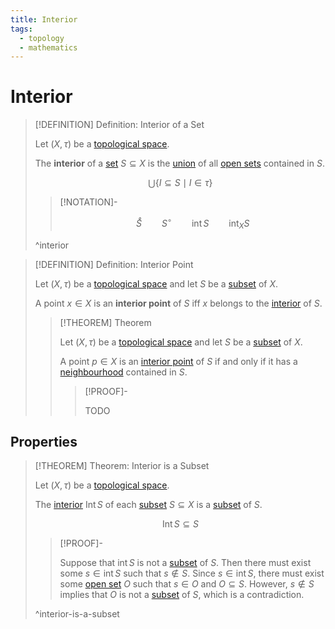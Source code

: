 ```yaml
---
title: Interior
tags:
  - topology
  - mathematics
---
```


# Interior

>[!DEFINITION] Definition: Interior of a Set
>
>Let $(X, \tau)$ be a [topological space](../Topological%20Spaces/index.md).
>
>The **interior** of a [set](../../../Set%20Theory/index.md) $S \subseteq X$ is the [union](../../../Set%20Theory/Collections/Operations%20with%20Collections.md) of all [open sets](../Topological%20Spaces/Open%20Sets.md) contained in $S$.
>
>$$
>\bigcup\{I \subseteq S \mid I \in \tau \}
>$$
>
>>[!NOTATION]-
>>
>>$$
>>\mathring S \qquad S^\circ \qquad \operatorname{int} S \qquad \operatorname{int}_X S
>>$$
>>
>
>^interior
>

>[!DEFINITION] Definition: Interior Point
>
>Let $(X, \tau)$ be a [topological space](../Topological%20Spaces/index.md) and let $S$ be a [subset](../../../Set%20Theory/index.md) of $X$.
>
>A point $x \in X$ is an **interior point** of $S$ iff $x$ belongs to the [interior](Interior.md) of $S$.
>
>>[!THEOREM] Theorem
>>
>>Let $(X, \tau)$ be a [topological space](../Topological%20Spaces/index.md) and let $S$ be a [subset](../../../Set%20Theory/index.md) of $X$.
>>
>>A point $p \in X$ is an [interior point](Interior.md) of $S$ if and only if it has a [neighbourhood](../Topological%20Spaces/Neighborhoods.md) contained in $S$.
>>
>>>[!PROOF]-
>>>
>>>TODO
>>>
>>
>

## Properties

>[!THEOREM] Theorem: Interior is a Subset
>
>Let $(X, \tau)$ be a [topological space](../Topological%20Spaces/index.md).
>
>The [interior](Interior.md) $\operatorname{Int} S$ of each [subset](../../../Set%20Theory/index.md) $S \subseteq X$ is a [subset](../../../Set%20Theory/index.md) of $S$.
>
>$$
>\operatorname{Int} S \subseteq S
>$$
>
>>[!PROOF]-
>>
>>Suppose that $\operatorname{int} S$ is not a [subset](../../../Set%20Theory/index.md) of $S$. Then there must exist some $s \in \operatorname{int} S$ such that $s \notin S$. Since $s \in \operatorname{int} S$, there must exist some [open set](../Topological%20Spaces/Open%20Sets.md) $O$ such that $s \in O$ and $O \subseteq S$. However, $s \notin S$ implies that $O$ is not a [subset](../../../Set%20Theory/index.md) of $S$, which is a contradiction.
>>
>
>^interior-is-a-subset
>